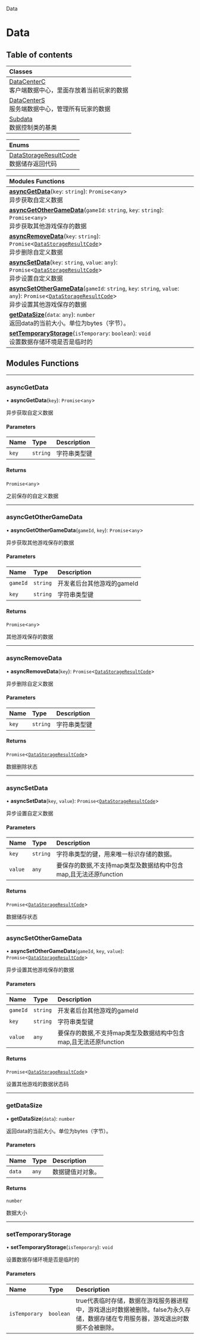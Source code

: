 Data

# Data <Badge type="tip" text="Groups" /> <Score text="Data" />

## Table of contents
| Classes |
| :-----|
| [DataCenterC](../classes/mw.DataCenterC.md) <br> 客户端数据中心，里面存放着当前玩家的数据 |
| [DataCenterS](../classes/mw.DataCenterS.md) <br> 服务端数据中心，管理所有玩家的数据 |
| [Subdata](../classes/mw.Subdata.md) <br> 数据控制类的基类 |


| Enums |
| :-----|
| [DataStorageResultCode](../enums/mw.DataStorageResultCode.md) <br> 数据储存返回代码 |


| Modules Functions |
| :-----|
| **[asyncGetData](Data.Data.md#asyncgetdata)**(`key`: `string`): `Promise`<`any`\> <br> 异步获取自定义数据|
| **[asyncGetOtherGameData](Data.Data.md#asyncgetothergamedata)**(`gameId`: `string`, `key`: `string`): `Promise`<`any`\> <br> 异步获取其他游戏保存的数据|
| **[asyncRemoveData](Data.Data.md#asyncremovedata)**(`key`: `string`): `Promise`<[`DataStorageResultCode`](../enums/mw.DataStorageResultCode.md)\> <br> 异步删除自定义数据|
| **[asyncSetData](Data.Data.md#asyncsetdata)**(`key`: `string`, `value`: `any`): `Promise`<[`DataStorageResultCode`](../enums/mw.DataStorageResultCode.md)\> <br> 异步设置自定义数据|
| **[asyncSetOtherGameData](Data.Data.md#asyncsetothergamedata)**(`gameId`: `string`, `key`: `string`, `value`: `any`): `Promise`<[`DataStorageResultCode`](../enums/mw.DataStorageResultCode.md)\> <br> 异步设置其他游戏保存的数据|
| **[getDataSize](Data.Data.md#getdatasize)**(`data`: `any`): `number` <br> 返回data的当前大小。单位为bytes（字节）。|
| **[setTemporaryStorage](Data.Data.md#settemporarystorage)**(`isTemporary`: `boolean`): `void` <br> 设置数据存储环境是否是临时的|


## Modules Functions


___

### asyncGetData <Score text="asyncGetData" /> 

• **asyncGetData**(`key`): `Promise`<`any`\> <Badge type="tip" text="server" />

异步获取自定义数据


#### Parameters

| Name | Type | Description |
| :------ | :------ | :------ |
| `key` | `string` | 字符串类型键 |

#### Returns

`Promise`<`any`\>

之前保存的自定义数据
___

### asyncGetOtherGameData <Score text="asyncGetOtherGameData" /> 

• **asyncGetOtherGameData**(`gameId`, `key`): `Promise`<`any`\> <Badge type="tip" text="server" />

异步获取其他游戏保存的数据


#### Parameters

| Name | Type | Description |
| :------ | :------ | :------ |
| `gameId` | `string` | 开发者后台其他游戏的gameId |
| `key` | `string` | 字符串类型键 |

#### Returns

`Promise`<`any`\>

其他游戏保存的数据
___

### asyncRemoveData <Score text="asyncRemoveData" /> 

• **asyncRemoveData**(`key`): `Promise`<[`DataStorageResultCode`](../enums/mw.DataStorageResultCode.md)\> <Badge type="tip" text="server" />

异步删除自定义数据


#### Parameters

| Name | Type | Description |
| :------ | :------ | :------ |
| `key` | `string` | 字符串类型键 |

#### Returns

`Promise`<[`DataStorageResultCode`](../enums/mw.DataStorageResultCode.md)\>

数据删除状态
___

### asyncSetData <Score text="asyncSetData" /> 

• **asyncSetData**(`key`, `value`): `Promise`<[`DataStorageResultCode`](../enums/mw.DataStorageResultCode.md)\> <Badge type="tip" text="server" />

异步设置自定义数据


#### Parameters

| Name | Type | Description |
| :------ | :------ | :------ |
| `key` | `string` | 字符串类型的键，用来唯一标识存储的数据。 |
| `value` | `any` | 要保存的数据,不支持map类型及数据结构中包含map,且无法还原function |

#### Returns

`Promise`<[`DataStorageResultCode`](../enums/mw.DataStorageResultCode.md)\>

数据储存状态
___

### asyncSetOtherGameData <Score text="asyncSetOtherGameData" /> 

• **asyncSetOtherGameData**(`gameId`, `key`, `value`): `Promise`<[`DataStorageResultCode`](../enums/mw.DataStorageResultCode.md)\> <Badge type="tip" text="server" />

异步设置其他游戏保存的数据


#### Parameters

| Name | Type | Description |
| :------ | :------ | :------ |
| `gameId` | `string` | 开发者后台其他游戏的gameId |
| `key` | `string` | 字符串类型键 |
| `value` | `any` | 要保存的数据,不支持map类型及数据结构中包含map,且无法还原function |

#### Returns

`Promise`<[`DataStorageResultCode`](../enums/mw.DataStorageResultCode.md)\>

设置其他游戏的数据状态码
___

### getDataSize <Score text="getDataSize" /> 

• **getDataSize**(`data`): `number` <Badge type="tip" text="server" />

返回data的当前大小。单位为bytes（字节）。


#### Parameters

| Name | Type | Description |
| :------ | :------ | :------ |
| `data` | `any` |  数据键值对对象。 |

#### Returns

`number`

数据大小
___

### setTemporaryStorage <Score text="setTemporaryStorage" /> 

• **setTemporaryStorage**(`isTemporary`): `void` <Badge type="tip" text="server" />

设置数据存储环境是否是临时的


#### Parameters

| Name | Type | Description |
| :------ | :------ | :------ |
| `isTemporary` | `boolean` | true代表临时存储，数据在游戏服务器进程中，游戏退出时数据被删除。false为永久存储，数据存储在专用服务器，游戏退出时数据不会被删除。 |
